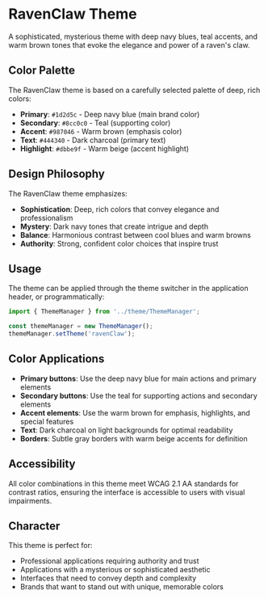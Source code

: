 # RavenClaw Theme

A sophisticated, mysterious theme with deep navy blues, teal accents, and warm brown tones that evoke the elegance and power of a raven's claw.

## Color Palette

The RavenClaw theme is based on a carefully selected palette of deep, rich colors:

- **Primary**: `#1d2d5c` - Deep navy blue (main brand color)
- **Secondary**: `#8cc0c0` - Teal (supporting color)
- **Accent**: `#987046` - Warm brown (emphasis color)
- **Text**: `#444340` - Dark charcoal (primary text)
- **Highlight**: `#dbbe9f` - Warm beige (accent highlight)

## Design Philosophy

The RavenClaw theme emphasizes:
- **Sophistication**: Deep, rich colors that convey elegance and professionalism
- **Mystery**: Dark navy tones that create intrigue and depth
- **Balance**: Harmonious contrast between cool blues and warm browns
- **Authority**: Strong, confident color choices that inspire trust

## Usage

The theme can be applied through the theme switcher in the application header, or programmatically:

```typescript
import { ThemeManager } from '../theme/ThemeManager';

const themeManager = new ThemeManager();
themeManager.setTheme('ravenClaw');
```

## Color Applications

- **Primary buttons**: Use the deep navy blue for main actions and primary elements
- **Secondary buttons**: Use the teal for supporting actions and secondary elements
- **Accent elements**: Use the warm brown for emphasis, highlights, and special features
- **Text**: Dark charcoal on light backgrounds for optimal readability
- **Borders**: Subtle gray borders with warm beige accents for definition

## Accessibility

All color combinations in this theme meet WCAG 2.1 AA standards for contrast ratios, ensuring the interface is accessible to users with visual impairments.

## Character

This theme is perfect for:
- Professional applications requiring authority and trust
- Applications with a mysterious or sophisticated aesthetic
- Interfaces that need to convey depth and complexity
- Brands that want to stand out with unique, memorable colors
